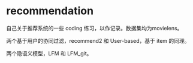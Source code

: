 # recommendation

自己关于推荐系统的一些 coding 练习，以作记录。数据集均为movielens。

两个基于用户的协同过滤，recommend2 和 User-based，基于 item 的同理。

两个隐语义模型，LFM 和 LFM_git。
